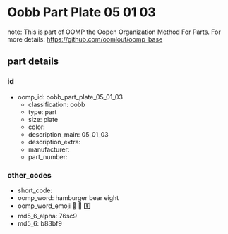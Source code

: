 # Oobb Part Plate 05 01 03  

note: This is part of OOMP the Oopen Organization Method For Parts. For more details: https://github.com/oomlout/oomp_base

##  part details





### id
* oomp_id: oobb_part_plate_05_01_03
  * classification: oobb
  * type: part
  * size: plate
  * color: 
  * description_main: 05_01_03
  * description_extra: 
  * manufacturer: 
  * part_number: 

### other_codes
* short_code: 
* oomp_word: hamburger bear eight
* oomp_word_emoji :hamburger: :bear: :eight:
* md5_6_alpha: 76sc9
* md5_6: b83bf9